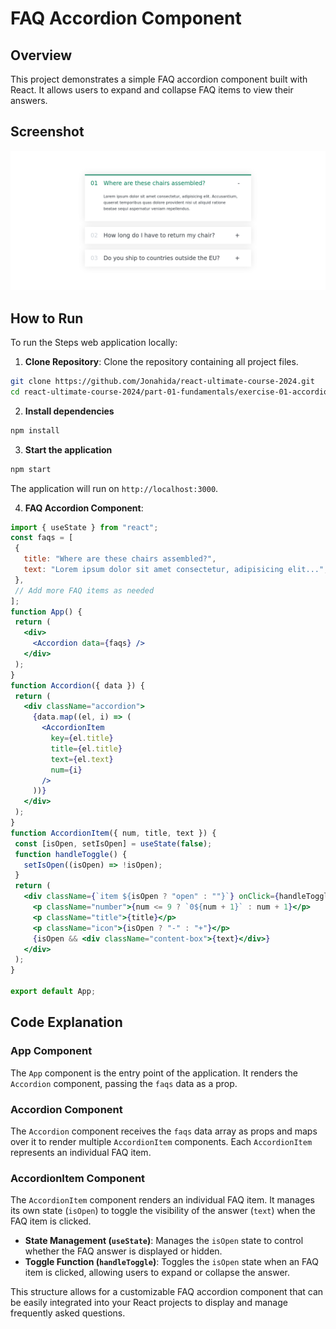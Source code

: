 # FAQ Accordion Component

## Overview

This project demonstrates a simple FAQ accordion component built with React. It allows users to expand and collapse FAQ items to view their answers.


## Screenshot

![FAQ Accordion Component Screenshot](./screenshot.png)

## How to Run

To run the Steps web application locally:

1. **Clone Repository**: Clone the repository containing all project files.

```bash
git clone https://github.com/Jonahida/react-ultimate-course-2024.git
cd react-ultimate-course-2024/part-01-fundamentals/exercise-01-accordion-component-v1/
```

2. **Install dependencies**

```bash
npm install
```

3. **Start the application**

```bash
npm start
```

The application will run on `http://localhost:3000`.


4. **FAQ Accordion Component**:

```jsx
import { useState } from "react";
const faqs = [
 {
   title: "Where are these chairs assembled?",
   text: "Lorem ipsum dolor sit amet consectetur, adipisicing elit...",
 },
 // Add more FAQ items as needed
];
function App() {
 return (
   <div>
     <Accordion data={faqs} />
   </div>
 );
}
function Accordion({ data }) {
 return (
   <div className="accordion">
     {data.map((el, i) => (
       <AccordionItem
         key={el.title}
         title={el.title}
         text={el.text}
         num={i}
       />
     ))}
   </div>
 );
}
function AccordionItem({ num, title, text }) {
 const [isOpen, setIsOpen] = useState(false);
 function handleToggle() {
   setIsOpen((isOpen) => !isOpen);
 }
 return (
   <div className={`item ${isOpen ? "open" : ""}`} onClick={handleToggle}>
     <p className="number">{num <= 9 ? `0${num + 1}` : num + 1}</p>
     <p className="title">{title}</p>
     <p className="icon">{isOpen ? "-" : "+"}</p>
     {isOpen && <div className="content-box">{text}</div>}
   </div>
 );
}

export default App;
```

## Code Explanation

### App Component

The `App` component is the entry point of the application. It renders the `Accordion` component, passing the `faqs` data as a prop.

### Accordion Component

The `Accordion` component receives the `faqs` data array as props and maps over it to render multiple `AccordionItem` components. Each `AccordionItem` represents an individual FAQ item.

### AccordionItem Component

The `AccordionItem` component renders an individual FAQ item. It manages its own state (`isOpen`) to toggle the visibility of the answer (`text`) when the FAQ item is clicked.

- **State Management (`useState`)**: Manages the `isOpen` state to control whether the FAQ answer is displayed or hidden.
- **Toggle Function (`handleToggle`)**: Toggles the `isOpen` state when an FAQ item is clicked, allowing users to expand or collapse the answer.


This structure allows for a customizable FAQ accordion component that can be easily integrated into your React projects to display and manage frequently asked questions.